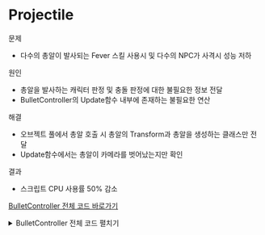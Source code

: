 # Projectile 

문제
- 다수의 총알이 발사되는 Fever 스킬 사용시 및 다수의 NPC가 사격시 성능 저하

원인
- 총알을 발사하는 캐릭터 판정 및 충돌 판정에 대한 불필요한 정보 전달
- BulletController의 Update함수 내부에 존재하는 불필요한 연산

해결
- 오브젝트 풀에서 총알 호출 시 총알의 Transform과 총알을 생성하는 클래스만 전달
- Update함수에서는 총알이 카메라를 벗어났는지만 확인

결과
- 스크립트 CPU 사용률 50% 감소

[BulletController 전체 코드 바로가기](https://github.com/YosephKim0207/Raiders/blob/main/Assets/Scripts/Controller/BulletController.cs)
<details>
<summary>BulletController 전체 코드 펼치기</summary>



```csharp
public class BulletController : MonoBehaviour {
    [SerializeField]
    public float speed = 28.0f;

    public CreatureController SetCreature { set => _creature = value; }
    public Vector3 DestPos { get; set; }

    Rigidbody2D _rigidbody;
    Vector3 _bullPos;
    Camera _cam;
    CreatureController _creature;
    CreatureController _collisionCreature;
    const float _outRange = 0.05f;

    private void Awake() {
        _rigidbody = GetComponent<Rigidbody2D>();
        _cam = Camera.main;
    }

    private void OnEnable() {
        _rigidbody.velocity = DestPos * speed;
    }


    protected virtual void Update() {
        // 카메라 영역+a 벗어나는 경우 총알 제거
        _bullPos = _cam.WorldToViewportPoint(transform.position);
        if (_bullPos.x <= -_outRange || _bullPos.x >= 1.0f + _outRange || _bullPos.y <= -_outRange || _bullPos.y >= 1.0f + _outRange) {
            _creature = null;
            Manager.Pool.PushPoolChild(this.gameObject);
        }
    }

    
    private void OnTriggerEnter2D(Collider2D collision) {
        // 총알 간의 충돌이 발생하는 경우 || 아이템과 충돌하는 경우 
        if (collision.gameObject.layer.Equals(8) || collision.gameObject.layer.Equals(9)) {
            return;
        }

        if (_creature == null) {
            return;
        }

        if (collision.gameObject.layer != _creature.gameObject.layer) {
            _collisionCreature = collision.GetComponent<CreatureController>();

            if (_collisionCreature != null) {
                _collisionCreature.HP -= _creature.GunInfo.damage;
                Debug.Log($"{_creature.name}'s Bullet Hit {_collisionCreature.name}");
                _collisionCreature = null;
            }

            _creature = null;

            Manager.Pool.PushPoolChild(gameObject);
        }
    }
}
```

</details>
